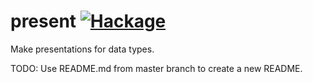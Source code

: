 present [![Hackage](https://img.shields.io/hackage/v/present.svg?style=flat)](https://hackage.haskell.org/package/present)
=====

Make presentations for data types.

TODO: Use README.md from master branch to create a new README.
